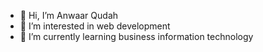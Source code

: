- 👋 Hi, I’m Anwaar Qudah
- 👀 I’m interested in web development
- 🌱 I’m currently learning business information technology



<!---
Anwaar0209/Anwaar0209 is a ✨ special ✨ repository because its `README.md` (this file) appears on your GitHub profile.
You can click the Preview link to take a look at your changes.
--->
